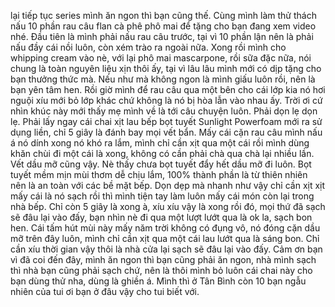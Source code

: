 lại tiếp tục series mình ăn ngon thì bạn cũng thế. Cùng mình làm thử thách nấu 10 phần rau câu flan cà phê phô mai để tặng cho bạn đang xem video nhé. Đầu tiên là mình phải nấu rau câu trước, tại vì 10 phần lận nên là phải nấu đầy cái nồi luôn, còn xém trào ra ngoài nữa. Xong rồi mình cho whipping cream vào nè, với lại phô mai mascarpone, rồi sữa đặc nữa, nói chung là toàn nguyên liệu xịn thôi ấy, tại vì lâu lâu mình mới có dịp tặng cho bạn thưởng thức mà. Nếu như mà không ngon là mình giấu luôn rồi, nên là bạn yên tâm hen. Rồi giờ mình để rau câu qua một bên cho cái lớp kia nó hơi nguội xíu mới bỏ lớp khác chứ không là nó bị hòa lẫn vào nhau ấy. Trời ơi cứ nhìn khúc này mới thấy mẹ mình về là tới câu chuyện luôn. Phải dọn lẹ dọn lẹ. Phải lấy ngay cái chai xịt lau bếp bọt tuyết Sunlight Powerfoam mới ra sử dụng liền, chỉ 5 giây là đánh bay mọi vết bẩn. Mấy cái cặn rau câu mình nấu á nó dính xong nó khó ra lắm, mình chỉ cần xịt qua một cái rồi mình dùng khăn chùi đi một cái là xong, không có cần phải chà qua chà lại nhiều lần. Vết dầu mỡ cũng vậy. Nè thấy chưa bọt tuyết đẩy hết dầu mỡ đi luôn. Bọt tuyết mềm mịn mùi thơm dễ chịu lắm, 100% thành phần là từ thiên nhiên nên là an toàn với các bề mặt bếp. Dọn dẹp mà nhanh như vậy chỉ cần xịt xịt mấy cái là nó sạch rồi thì mình tiện tay làm luôn mấy cái món còn lại trong nhà bếp. Chỉ còn 5 giây là xong à, xíu xíu vậy là xong rồi đó, mọi thứ đã sạch sẽ đâu lại vào đấy, bạn nhìn nè đi qua một lượt lướt qua là ok la, sạch bon hen. Cái tấm hút mùi này mấy năm trời không có đụng vô, nó đóng cặn dầu mỡ trên đây luôn, mình chỉ cần xịt qua một cái lau lướt qua là sáng bon. Chỉ cần xíu thời gian vậy thôi là nhà cửa lại sạch sẽ đâu lại vào đấy. Cảm ơn bạn vì đã coi đến đây, mình ăn ngon thì bạn cũng phải ăn ngon, nhà mình sạch thì nhà bạn cũng phải sạch chứ, nên là thôi mình bỏ luôn cái chai này cho bạn dùng thử nha, dùng là ghiền á. Mình thì ở Tân Bình còn 10 bạn ngẫu nhiên của tui ơi bạn ở đâu vậy cho tui biết với.
